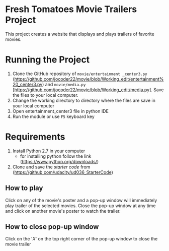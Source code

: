 # Fresh Tomatoes Movie Trailers Project
This project creates a website that displays and plays trailers of favorite movies. 

# Running the Project
  1. Clone the GitHub repository of `movie/entertainment _center3.py` (https://github.com/jocoder22/movie/blob/Working_edit/entertainment%20_center3.py) and `movie/media.py` [https://github.com/jocoder22/movie/blob/Working_edit/media.py]. Save the files to your local computer.
  2. Change the working directory to directory where the files are save in your local computer
  3. Open entertainment_center3 file in python IDE
  4. Run the module or use `F5` keyboard key

# Requirements
  1. Install Python 2.7 in your computer
      - for installing python follow the link (https://www.python.org/downloads/)
  2. Clone and save the _starter code_ from (https://github.com/udacity/ud036_StarterCode)

## How to play
Click on any of the movie's poster and a pop-up window will immediately play trailer of the selected movies. Close the pop-up window at any time and click on another movie's poster to watch the trailer.

## How to close pop-up window
Click on the '_X_' on the top right corner of the pop-up window to close the movie trailer
